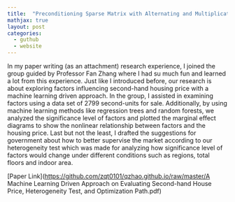 ```yaml
---
title:  "Preconditioning Sparse Matrix with Alternating and Multiplicative Operator Splitting"
mathjax: true
layout: post
categories:
  - guthub
  - website
---
```


In my paper writing (as an attachment) research experience, I joined the group guided by Professor Fan Zhang where I had su much fun and learned a lot from this experience. Just like I introduced before, our research is about exploring factors influencing second-hand housing price with a machine learning driven approach. In the group, I assisted in examining factors using a data set of 2799 second-units for sale. Additionally, by using machine learning methods like regression trees and random forests, we analyzed the significance level of factors and plotted the marginal effect diagrams to show the nonlinear relationship between factors and the housing price. Last but not the least, I drafted the suggestions for government about how to better supervise the market according to our heterogeneity test which was made for analyzing how significance level of factors would change under different conditions such as regions, total floors and indoor area.


[Paper Link](https://github.com/zqt0101/qzhao.github.io/raw/master/A Machine Learning Driven Approach on Evaluating Second-hand House Price, Heterogeneity Test, and Optimization Path.pdf)
